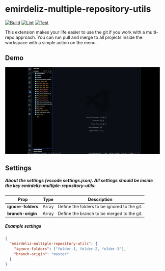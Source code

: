 # emirdeliz-multiple-repository-utils

[![Build](https://github.com/emirdeliz/emirdeliz-multiple-repository-utils/actions/workflows/build.yml/badge.svg)](https://github.com/emirdeliz/emirdeliz-multiple-repository-utils/actions/workflows/build.yml)
[![Lint](https://github.com/emirdeliz/emirdeliz-multiple-repository-utils/actions/workflows/lint.yml/badge.svg)](https://github.com/emirdeliz/emirdeliz-multiple-repository-utils/actions/workflows/lint.yml)
[![Test](https://github.com/emirdeliz/emirdeliz-multiple-repository-utils/actions/workflows/test.yml/badge.svg)](https://github.com/emirdeliz/emirdeliz-multiple-repository-utils/actions/workflows/test.yml)

This extension makes your life easier to use the git if you work with a multi-repo approach. You can run pull and merge to all projects inside the workspace with a simple action on the menu.

## Demo

<img src="https://raw.githubusercontent.com/emirdeliz/emirdeliz-multiple-repository-utils/master/assets/demo.gif" width="700" height="auto" alt="Emirdeliz Multiple Repository Utils - example"/>

## Settings

##### About the settings _(vscode settings.json)_. All settings should be inside the key _emirdeliz-multiple-repository-utils_:

| **Prop**           | **Type**      | **Description**                              |
| ------------------ | ------------- | -------------------------------------------- |
| **ignore-folders** | Array<string> | Define the folders to be ignored to the git. |
| **branch-origin**  | Array<string> | Define the branch to be merged to the git.   |

##### Example settings

```json
{
  "emirdeliz-multiple-repository-utils": {
    "ignore-folders": ["folder-1, folder-2, folder-3"],
    "branch-origin": "master"
  }
}
```

